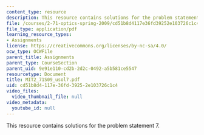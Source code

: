 ```yaml
---
content_type: resource
description: This resource contains solutions for the problem statement 7.
file: /courses/2-71-optics-spring-2009/cd51b8d4117e36fd39252e103726c1c4_MIT2_71S09_usol7.pdf
file_type: application/pdf
learning_resource_types:
- Assignments
license: https://creativecommons.org/licenses/by-nc-sa/4.0/
ocw_type: OCWFile
parent_title: Assignments
parent_type: CourseSection
parent_uid: 9e91e110-cd2b-2d2c-0492-a5b581ce5547
resourcetype: Document
title: MIT2_71S09_usol7.pdf
uid: cd51b8d4-117e-36fd-3925-2e103726c1c4
video_files:
  video_thumbnail_file: null
video_metadata:
  youtube_id: null
---
```

This resource contains solutions for the problem statement 7.